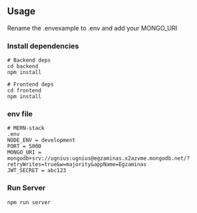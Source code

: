 ## Usage

Rename the .envexample to .env and add your MONGO_URI

### Install dependencies

```
# Backend deps
cd backend
npm install

# Frontend deps
cd frontend
npm install
```

### env file

```
# MERN-stack
.env
NODE_ENV = development
PORT = 5000
MONGO_URI = mongodb+srv://ugnius:ugnius@egzaminas.x2azvme.mongodb.net/?retryWrites=true&w=majority&appName=Egzaminas
JWT_SECRET = abc123
```

### Run Server

```
npm run server
```